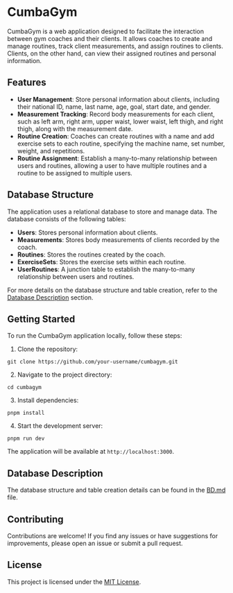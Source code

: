 # CumbaGym

CumbaGym is a web application designed to facilitate the interaction between gym coaches and their clients. It allows coaches to create and manage routines, track client measurements, and assign routines to clients. Clients, on the other hand, can view their assigned routines and personal information.

## Features

- **User Management**: Store personal information about clients, including their national ID, name, last name, age, goal, start date, and gender.
- **Measurement Tracking**: Record body measurements for each client, such as left arm, right arm, upper waist, lower waist, left thigh, and right thigh, along with the measurement date.
- **Routine Creation**: Coaches can create routines with a name and add exercise sets to each routine, specifying the machine name, set number, weight, and repetitions.
- **Routine Assignment**: Establish a many-to-many relationship between users and routines, allowing a user to have multiple routines and a routine to be assigned to multiple users.

## Database Structure

The application uses a relational database to store and manage data. The database consists of the following tables:

- **Users**: Stores personal information about clients.
- **Measurements**: Stores body measurements of clients recorded by the coach.
- **Routines**: Stores the routines created by the coach.
- **ExerciseSets**: Stores the exercise sets within each routine.
- **UserRoutines**: A junction table to establish the many-to-many relationship between users and routines.

For more details on the database structure and table creation, refer to the [Database Description](#database-description) section.

## Getting Started

To run the CumbaGym application locally, follow these steps:

1. Clone the repository:

```
git clone https://github.com/your-username/cumbagym.git
```

2. Navigate to the project directory:

```
cd cumbagym
```

3. Install dependencies:

```
pnpm install
```

4. Start the development server:

```
pnpm run dev
```

The application will be available at `http://localhost:3000`.

## Database Description

The database structure and table creation details can be found in the [BD.md](./BD.md) file.

## Contributing

Contributions are welcome! If you find any issues or have suggestions for improvements, please open an issue or submit a pull request.

## License

This project is licensed under the [MIT License](LICENSE).
